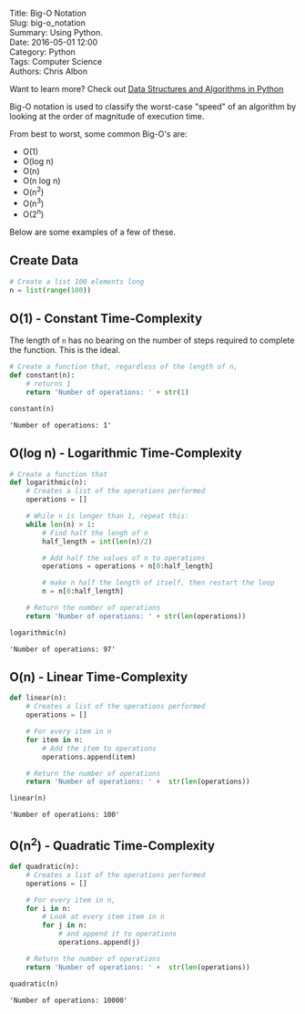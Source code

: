 Title: Big-O Notation  
Slug: big-o_notation  
Summary: Using Python.  
Date: 2016-05-01 12:00  
Category: Python  
Tags: Computer Science  
Authors: Chris Albon  

Want to learn more? Check out [Data Structures and Algorithms in Python](http://amzn.to/2kjkqWQ)

Big-O notation is used to classify the worst-case "speed" of an algorithm by looking at the order of magnitude of execution time.

From best to worst, some common Big-O's are:

- O(1)
- O(log n)
- O(n)
- O(n log n)
- O(n<sup>2</sup>)
- O(n<sup>3</sup>)
- O(2<sup>n</sup>)

Below are some examples of a few of these.

## Create Data


```python
# Create a list 100 elements long
n = list(range(100))
```

## O(1) - Constant Time-Complexity

The length of `n` has no bearing on the number of steps required to complete the function. This is the ideal.


```python
# Create a function that, regardless of the length of n,
def constant(n):
    # returns 1
    return 'Number of operations: ' + str(1)
```


```python
constant(n)
```




    'Number of operations: 1'



## O(log n) - Logarithmic Time-Complexity


```python
# Create a function that
def logarithmic(n):
    # Creates a list of the operations performed
    operations = []

    # While n is longer than 1, repeat this:
    while len(n) > 1:
        # Find half the lengh of n
        half_length = int(len(n)/2)

        # Add half the values of n to operations
        operations = operations + n[0:half_length]

        # make n half the length of itself, then restart the loop
        n = n[0:half_length]

    # Return the number of operations
    return 'Number of operations: ' + str(len(operations))
```


```python
logarithmic(n)
```




    'Number of operations: 97'



## O(n) - Linear Time-Complexity


```python
def linear(n):
    # Creates a list of the operations performed
    operations = []

    # For every item in n
    for item in n:
        # Add the item to operations
        operations.append(item)

    # Return the number of operations
    return 'Number of operations: ' +  str(len(operations))
```


```python
linear(n)
```




    'Number of operations: 100'



## O(n<sup>2</sup>) - Quadratic Time-Complexity


```python
def quadratic(n):
    # Creates a list of the operations performed
    operations = []

    # For every item in n,
    for i in n:
        # Look at every item item in n
        for j in n:
            # and append it to operations
            operations.append(j)

    # Return the number of operations
    return 'Number of operations: ' +  str(len(operations))
```


```python
quadratic(n)
```




    'Number of operations: 10000'
